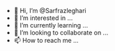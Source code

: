 - 👋 Hi, I’m @Sarfrazleghari
- 👀 I’m interested in ...
- 🌱 I’m currently learning ...
- 💞️ I’m looking to collaborate on ...
- 📫 How to reach me ...

<!---
Sarfrazleghari/Sarfrazleghari is a ✨ special ✨ repository because its `README.md` (this file) appears on your GitHub profile.
You can click the Preview link to take a look at your changes.
--->
